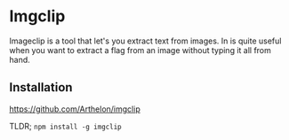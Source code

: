 # Imgclip
Imageclip is a tool that let's you extract text from images. In is quite useful when you want to extract a flag from an image without typing it all from hand.

## Installation
https://github.com/Arthelon/imgclip

TLDR; `npm install -g imgclip`

